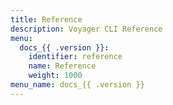 ```yaml
---
title: Reference
description: Voyager CLI Reference
menu:
  docs_{{ .version }}:
    identifier: reference
    name: Reference
    weight: 1000
menu_name: docs_{{ .version }}
---
```

